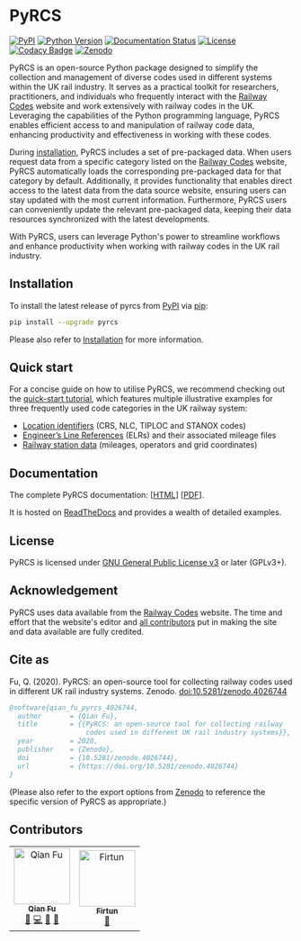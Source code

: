 # PyRCS

[![PyPI](https://img.shields.io/pypi/v/pyrcs)](https://pypi.org/project/pyrcs/)
[![Python Version](https://img.shields.io/pypi/pyversions/pyrcs)](https://www.python.org/downloads/)
[![Documentation Status](https://readthedocs.org/projects/pyrcs/badge/?version=latest)](https://pyrcs.readthedocs.io/en/latest/?badge=latest)
[![License](https://img.shields.io/pypi/l/pyrcs)](https://github.com/mikeqfu/pyrcs/blob/master/LICENSE)
[![Codacy Badge](https://app.codacy.com/project/badge/Grade/7369679225b14eaeb92ba40c12c339d5)](https://app.codacy.com/gh/mikeqfu/pyrcs/dashboard?utm_source=gh&utm_medium=referral&utm_content=&utm_campaign=Badge_grade)
[![Zenodo](https://zenodo.org/badge/92501006.svg)](https://zenodo.org/badge/latestdoi/92501006)

PyRCS is an open-source Python package designed to simplify the collection and management of diverse codes used in different systems within the UK rail industry. It serves as a practical toolkit for researchers, practitioners, and individuals who frequently interact with the [Railway Codes](http://www.railwaycodes.org.uk/index.shtml) website and work extensively with railway codes in the UK. Leveraging the capabilities of the Python programming language, PyRCS enables efficient access to and manipulation of railway code data, enhancing productivity and effectiveness in working with these codes.

During [installation](https://pyrcs.readthedocs.io/en/latest/installation.html), PyRCS includes a set of pre-packaged data. When users request data from a specific category listed on the [Railway Codes](http://www.railwaycodes.org.uk/index.shtml) website, PyRCS automatically loads the corresponding pre-packaged data for that category by default. Additionally, it provides functionality that enables direct access to the latest data from the data source website, ensuring users can stay updated with the most current information. Furthermore, PyRCS users can conveniently update the relevant pre-packaged data, keeping their data resources synchronized with the latest developments.

With PyRCS, users can leverage Python's power to streamline workflows and enhance productivity when working with railway codes in the UK rail industry.

## Installation

To install the latest release of pyrcs from [PyPI](https://pypi.org/project/pyrcs/) via [pip](https://pip.pypa.io/en/stable/cli/pip/):

```bash
pip install --upgrade pyrcs
```

Please also refer to [Installation](https://pyrcs.readthedocs.io/en/latest/installation.html) for more information. 

## Quick start

For a concise guide on how to utilise PyRCS, we recommend checking out the [quick-start tutorial](https://pyrcs.readthedocs.io/en/latest/quick-start.html), which features multiple illustrative examples for three frequently used code categories in the UK railway system: 

  - [Location identifiers](http://www.railwaycodes.org.uk/crs/CRS0.shtm) (CRS, NLC, TIPLOC and STANOX codes)
  - [Engineer’s Line References](http://www.railwaycodes.org.uk/elrs/elr0.shtm) (ELRs) and their associated mileage files
  - [Railway station data](http://www.railwaycodes.org.uk/stations/station1.shtm) (mileages, operators and grid coordinates)

## Documentation

The complete PyRCS documentation: [[HTML](https://pyrcs.readthedocs.io/en/latest/)\] \[[PDF](https://pyrcs.readthedocs.io/_/downloads/en/latest/pdf/)].

It is hosted on [ReadTheDocs](https://readthedocs.org/projects/pyrcs/) and provides a wealth of detailed examples.

## License

PyRCS is licensed under [GNU General Public License v3](https://github.com/mikeqfu/pyrcs/blob/master/LICENSE) or later (GPLv3+).

## Acknowledgement

PyRCS uses data available from the [Railway Codes](http://www.railwaycodes.org.uk/index.shtml) website. The time and effort that the website's editor and [all contributors](http://www.railwaycodes.org.uk/misc/acknowledgements.shtm) put in making the site and data available are fully credited.

## Cite as

Fu, Q. (2020). PyRCS: an open-source tool for collecting railway codes used in different UK rail industry systems. Zenodo. [doi:10.5281/zenodo.4026744](https://doi.org/10.5281/zenodo.4026744)

```bibtex
@software{qian_fu_pyrcs_4026744,
  author       = {Qian Fu},
  title        = {{PyRCS: an open-source tool for collecting railway
                   codes used in different UK rail industry systems}},
  year         = 2020,
  publisher    = {Zenodo},
  doi          = {10.5281/zenodo.4026744},
  url          = {https://doi.org/10.5281/zenodo.4026744}
}
```

(Please also refer to the export options from [Zenodo](https://zenodo.org/search?page=1&size=20&q=conceptrecid:%224026744%22&sort=-version&all_versions=True) to reference the specific version of PyRCS as appropriate.)

## Contributors

<!--suppress HtmlDeprecatedAttribute -->
<table>
  <tbody>
    <tr>
      <td align="center">
        <a href="https://github.com/mikeqfu" target="_blank"><img src="https://avatars.githubusercontent.com/u/1729711?v=4?s=100" width="100px;" alt="Qian Fu"/><br><sub><b>Qian Fu</b></sub></a><br>
        <a href="https://github.com/mikeqfu/pyrcs" target="_blank" title="Seeding">🌱</a>
        <a href="https://github.com/mikeqfu/pyrcs/commits?author=mikeqfu" target="_blank" title="Code">💻</a>
        <a href="https://github.com/mikeqfu/pyrcs/tree/master/tests" target="_blank" title="Tests">🧪</a>
        <a href="https://pyrcs.readthedocs.io/en/latest/" target="_blank" title="Documentation">📖</a>
      </td>
      <td align="center">
        <a href="https://github.com/Firtun" target="_blank"><img src="https://avatars.githubusercontent.com/u/75030535?v=4?s=100" width="100px;" alt="Firtun"/><br><sub><b>Firtun</b></sub></a><br>
        <a href="https://github.com/mikeqfu/pyrcs/commits?author=Firtun" target="_blank" title="Documentation">📖</a>
      </td>
  </tbody>
</table>
